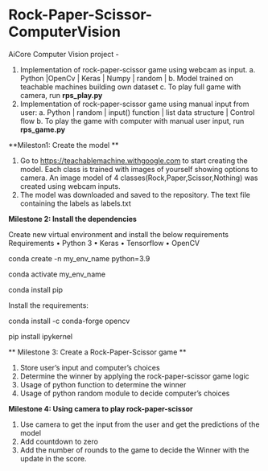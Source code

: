 # Rock-Paper-Scissor-ComputerVision

AiCore Computer Vision project - 
  1. Implementation of rock-paper-scissor game using webcam as input.
      a. Python |OpenCv | Keras | Numpy | random | 
      b. Model trained on teachable machines building own dataset
      c. To play full game with camera, run **rps_play.py**
  2. Implementation of rock-paper-scissor game using manual input from user:
     a. Python | random | input() function | list data structure | Control flow
     b. To play the game with computer with manual user input, run **rps_game.py**
  

**Mileston1: Create the model **
1.	Go to https://teachablemachine.withgoogle.com to start creating the model. Each class is trained with images of yourself showing options to camera.
An image model of 4 classes(Rock,Paper,Scissor,Nothing) was created using webcam inputs.
3.	The model was downloaded and saved to the repository. The text file containing the labels as labels.txt


**Milestone 2: Install the dependencies**

Create new virtual environment and install the below requirements
  Requirements
    •	Python 3
    •	Keras
    •	Tensorflow
    •	OpenCV

conda create -n my_env_name python=3.9

conda activate my_env_name

conda install pip

Install the requirements:

conda install -c conda-forge opencv

pip install ipykernel

**
Milestone 3: Create a Rock-Paper-Scissor game **

1.	Store user’s input and computer’s choices
2.	Determine the winner by applying the rock-paper-scissor game logic
3.	Usage of python function to determine the winner 
4.	Usage of python random module to decide computer’s choices

**Milestone 4: Using camera to play rock-paper-scissor**

1.	Use camera to get the input from the user and get the predictions of the model
2.	Add countdown to zero 
3.	Add the number of rounds to the game to decide the Winner with the update in the score.


